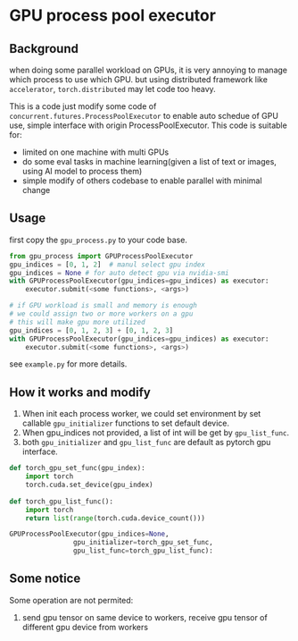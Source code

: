 # GPU process pool executor

## Background
when doing some parallel workload on GPUs, it is very annoying to manage which process to use which GPU.
but using distributed framework like `accelerator`, `torch.distributed` may let code too heavy.

This is a code just modify some code of `concurrent.futures.ProcessPoolExecutor` to enable auto schedue of GPU use, simple interface with origin ProcessPoolExecutor.
This code is suitable for:
- limited on one machine with multi GPUs
- do some eval tasks in machine learning(given a list of text or images, using AI model to process them)
- simple modify of others codebase to enable parallel with minimal change


## Usage
first copy the `gpu_process.py` to your code base.

```python
from gpu_process import GPUProcessPoolExecutor
gpu_indices = [0, 1, 2]  # manul select gpu index
gpu_indices = None # for auto detect gpu via nvidia-smi
with GPUProcessPoolExecutor(gpu_indices=gpu_indices) as executor:
    executor.submit(<some functions>, <args>)

# if GPU workload is small and memory is enough
# we could assign two or more workers on a gpu
# this will make gpu more utilized
gpu_indices = [0, 1, 2, 3] + [0, 1, 2, 3]  
with GPUProcessPoolExecutor(gpu_indices=gpu_indices) as executor:
    executor.submit(<some functions>, <args>)
```

see `example.py` for more details.

## How it works and modify
1. When init each process worker, we could set environment by set callable `gpu_initializer` functions to set default device.
2. When gpu_indices not provided, a list of int will be get by `gpu_list_func`.
3. both `gpu_initializer` and `gpu_list_func` are default as pytorch gpu interface.

```python
def torch_gpu_set_func(gpu_index):
    import torch
    torch.cuda.set_device(gpu_index)
    
def torch_gpu_list_func():
    import torch
    return list(range(torch.cuda.device_count()))

GPUProcessPoolExecutor(gpu_indices=None, 
                gpu_initializer=torch_gpu_set_func,
                gpu_list_func=torch_gpu_list_func):
```

## Some notice
Some operation are not permited:
1. send gpu tensor on same device to workers, receive gpu tensor of different gpu device from workers